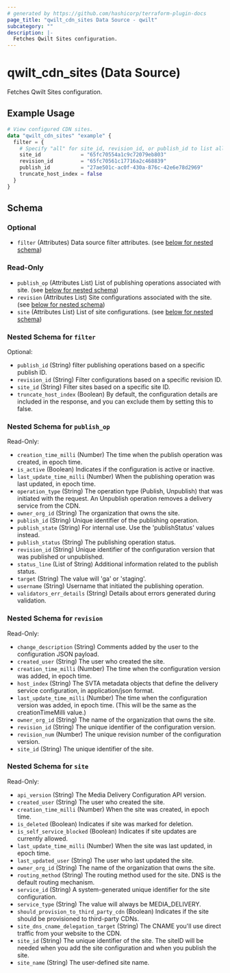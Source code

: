```yaml
---
# generated by https://github.com/hashicorp/terraform-plugin-docs
page_title: "qwilt_cdn_sites Data Source - qwilt"
subcategory: ""
description: |-
  Fetches Qwilt Sites configuration.
---
```


# qwilt_cdn_sites (Data Source)

Fetches Qwilt Sites configuration.

## Example Usage

```terraform
# View configured CDN sites.
data "qwilt_cdn_sites" "example" {
  filter = {
    # Specify "all" for site_id, revision_id, or publish_id to list all instances.
    site_id             = "65fc70554a1c9c72079eb803"
    revision_id         = "65fc70561c17716a2c468839"
    publish_id          = "27ae501c-ac0f-430a-876c-42e6e78d2969"
    truncate_host_index = false
  }
}
```

<!-- schema generated by tfplugindocs -->
## Schema

### Optional

- `filter` (Attributes) Data source filter attributes. (see [below for nested schema](#nestedatt--filter))

### Read-Only

- `publish_op` (Attributes List) List of publishing operations associated with site. (see [below for nested schema](#nestedatt--publish_op))
- `revision` (Attributes List) Site configurations associated with the site. (see [below for nested schema](#nestedatt--revision))
- `site` (Attributes List) List of site configurations. (see [below for nested schema](#nestedatt--site))

<a id="nestedatt--filter"></a>
### Nested Schema for `filter`

Optional:

- `publish_id` (String) filter publishing operations based on a specific publish ID.
- `revision_id` (String) Filter configurations based on a specific revision ID.
- `site_id` (String) Filter sites based on a specific site ID.
- `truncate_host_index` (Boolean) By default, the configuration details are included in the response, and you can exclude them by setting this to false.


<a id="nestedatt--publish_op"></a>
### Nested Schema for `publish_op`

Read-Only:

- `creation_time_milli` (Number) The time when the publish operation was created, in epoch time.
- `is_active` (Boolean) Indicates if the configuration is active or inactive.
- `last_update_time_milli` (Number) When the publishing operation was last updated, in epoch time.
- `operation_type` (String) The operation type (Publish, Unpublish) that was initiated with the request. An Unpublish operation removes a delivery service from the CDN.
- `owner_org_id` (String) The organization that owns the site.
- `publish_id` (String) Unique identifier of the publishing operation.
- `publish_state` (String) For internal use. Use the 'publishStatus' values instead.
- `publish_status` (String) The publishing operation status.
- `revision_id` (String) Unique identifier of the configuration version that was published or unpublished.
- `status_line` (List of String) Additional information related to the publish status.
- `target` (String) The value will 'ga' or 'staging'.
- `username` (String) Username that initiated the publishing operation.
- `validators_err_details` (String) Details about errors generated during validation.


<a id="nestedatt--revision"></a>
### Nested Schema for `revision`

Read-Only:

- `change_description` (String) Comments added by the user to the configuration JSON payload.
- `created_user` (String) The user who created the site.
- `creation_time_milli` (Number) The time when the configuration version was added, in epoch time.
- `host_index` (String) The SVTA metadata objects that define the delivery service	   configuration, in application/json format.
- `last_update_time_milli` (Number) The time when the configuration version was added, in epoch time. (This will be the same as the creationTimeMilli value.)
- `owner_org_id` (String) The name of the organization that owns the site.
- `revision_id` (String) The unique identifier of the configuration version.
- `revision_num` (Number) The unique revision number of the configuration version.
- `site_id` (String) The unique identifier of the site.


<a id="nestedatt--site"></a>
### Nested Schema for `site`

Read-Only:

- `api_version` (String) The Media Delivery Configuration API version.
- `created_user` (String) The user who created the site.
- `creation_time_milli` (Number) When the site was created, in epoch time.
- `is_deleted` (Boolean) Indicates if site was marked for deletion.
- `is_self_service_blocked` (Boolean) Indicates if site updates are currently allowed.
- `last_update_time_milli` (Number) When the site was last updated, in epoch time.
- `last_updated_user` (String) The user who last updated the site.
- `owner_org_id` (String) The name of the organization that owns the site.
- `routing_method` (String) The routing method used for the site. DNS is the default routing mechanism.
- `service_id` (String) A system-generated unique identifier for the site configuration.
- `service_type` (String) The value will always be MEDIA_DELIVERY.
- `should_provision_to_third_party_cdn` (Boolean) Indicates if the site should be provisioned to third-party CDNs.
- `site_dns_cname_delegation_target` (String) The CNAME you'll use direct traffic from your website to the CDN.
- `site_id` (String) The unique identifier of the site. The siteID will be needed when you add the site configuration and when you publish the site.
- `site_name` (String) The user-defined site name.
